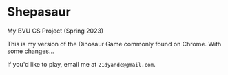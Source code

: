 # Shepasaur
My BVU CS Project (Spring 2023)

This is my version of the Dinosaur Game commonly found on Chrome. With some changes...

If you'd like to play, email me at `21dyande@gmail.com`.
